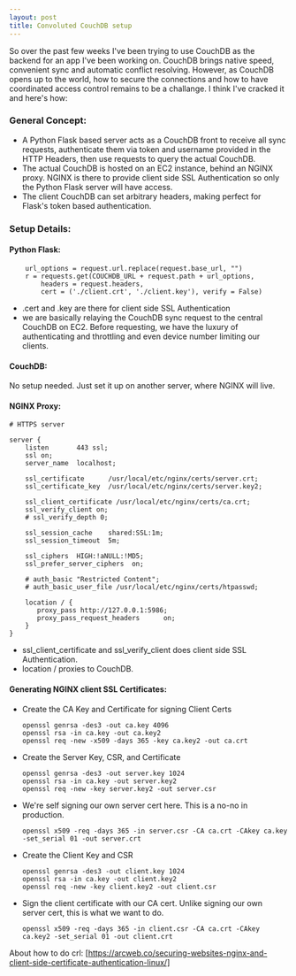 ```yaml
---
layout: post
title: Convoluted CouchDB setup
---
```


So over the past few weeks I've been trying to use CouchDB as the backend for an app I've been working on. CouchDB brings native speed, convenient sync and automatic conflict resolving. However, as CouchDB opens up to the world, how to secure the connections and how to have coordinated access control remains to be a challange. I think I've cracked it and here's how: 

### General Concept:
 - A Python Flask based server acts as a CouchDB front to receive all sync requests, authenticate them via token and username provided in the HTTP Headers, then use requests to query the actual CouchDB. 
 - The actual CouchDB is hosted on an EC2 instance, behind an NGINX proxy. NGINX is there to provide client side SSL Authentication so only the Python Flask server will have access. 
 - The client CouchDB can set arbitrary headers, making perfect for Flask's token based authentication. 
 
### Setup Details:
#### Python Flask:
        url_options = request.url.replace(request.base_url, "")
        r = requests.get(COUCHDB_URL + request.path + url_options,
            headers = request.headers, 
            cert = ('./client.crt', './client.key'), verify = False)
            
 - .cert and .key are there for client side SSL Authentication
 - we are basically relaying the CouchDB sync request to the central CouchDB on EC2. Before requesting, we have the luxury of authenticating and throttling and even device number limiting our clients. 
 
#### CouchDB:
No setup needed. Just set it up on another server, where NGINX will live.

#### NGINX Proxy:
    # HTTPS server

    server {
        listen       443 ssl;
        ssl on;
        server_name  localhost;

        ssl_certificate      /usr/local/etc/nginx/certs/server.crt;
        ssl_certificate_key  /usr/local/etc/nginx/certs/server.key2;

        ssl_client_certificate /usr/local/etc/nginx/certs/ca.crt;
        ssl_verify_client on;
        # ssl_verify_depth 0;

        ssl_session_cache    shared:SSL:1m;
        ssl_session_timeout  5m;

        ssl_ciphers  HIGH:!aNULL:!MD5;
        ssl_prefer_server_ciphers  on;

        # auth_basic "Restricted Content";
        # auth_basic_user_file /usr/local/etc/nginx/certs/htpasswd;

        location / {
           proxy_pass http://127.0.0.1:5986;
           proxy_pass_request_headers      on;
        }
    }

- ssl_client_certificate and ssl_verify_client does client side SSL Authentication.
- location / proxies to CouchDB. 

#### Generating NGINX client SSL Certificates:
- Create the CA Key and Certificate for signing Client Certs

      openssl genrsa -des3 -out ca.key 4096
      openssl rsa -in ca.key -out ca.key2
      openssl req -new -x509 -days 365 -key ca.key2 -out ca.crt

- Create the Server Key, CSR, and Certificate

      openssl genrsa -des3 -out server.key 1024
      openssl rsa -in ca.key -out server.key2
      openssl req -new -key server.key2 -out server.csr

- We're self signing our own server cert here.  This is a no-no in production.

      openssl x509 -req -days 365 -in server.csr -CA ca.crt -CAkey ca.key -set_serial 01 -out server.crt

- Create the Client Key and CSR

      openssl genrsa -des3 -out client.key 1024
      openssl rsa -in ca.key -out client.key2
      openssl req -new -key client.key2 -out client.csr

- Sign the client certificate with our CA cert.  Unlike signing our own server cert, this is what we want to do.

      openssl x509 -req -days 365 -in client.csr -CA ca.crt -CAkey ca.key2 -set_serial 01 -out client.crt

About how to do crl: [https://arcweb.co/securing-websites-nginx-and-client-side-certificate-authentication-linux/]
